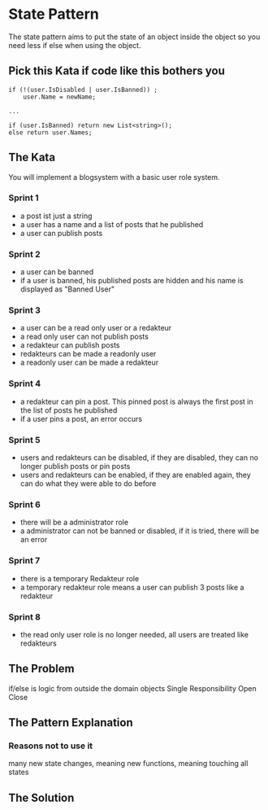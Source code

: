 # State Pattern
The state pattern aims to put the state of an object inside the object so you need less if else when using the object.

## Pick this Kata if code like this bothers you
```
if (!(user.IsDisabled | user.IsBanned)) ;
    user.Name = newName;

...

if (user.IsBanned) return new List<string>();
else return user.Names;
```

## The Kata
You will implement a blogsystem with a basic user role system.

### Sprint 1
- a post ist just a string
- a user has a name and a list of posts that he published
- a user can publish posts

### Sprint 2
- a user can be banned
- if a user is banned, his published posts are hidden and his name is displayed as "Banned User"

### Sprint 3
- a user can be a read only user or a redakteur
- a read only user can not publish posts
- a redakteur can publish posts
- redakteurs can be made a readonly user
- a readonly user can be made a redakteur

### Sprint 4
- a redakteur can pin a post. This pinned post is always the first post in the list of posts he published
- if a user pins a post, an error occurs

### Sprint 5
- users and redakteurs can be disabled, if they are disabled, they can no longer publish posts or pin posts
- users and redakteurs can be enabled, if they are enabled again, they can do what they were able to do before

### Sprint 6
- there will be a administrator role
- a administrator can not be banned or disabled, if it is tried, there will be an error

### Sprint 7
- there is a temporary Redakteur role
- a temporary redakteur role means a user can publish 3 posts like a redakteur

### Sprint 8
- the read only user role is no longer needed, all users are treated like redakteurs

## The Problem
if/else is logic from outside the domain objects
Single Responsibility
Open Close

## The Pattern Explanation

### Reasons not to use it
many new state changes, meaning new functions, meaning touching all states

## The Solution